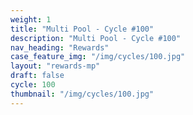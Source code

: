```yaml
---
weight: 1
title: "Multi Pool - Cycle #100"
description: "Multi Pool - Cycle #100"
nav_heading: "Rewards"
case_feature_img: "/img/cycles/100.jpg"
layout: "rewards-mp"
draft: false
cycle: 100
thumbnail: "/img/cycles/100.jpg"
---
```

